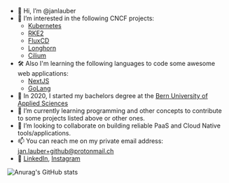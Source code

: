 - 👋 Hi, I’m @janlauber
- 👀 I’m interested in the following CNCF projects:
    - [Kubernetes](https://github.com/kubernetes/kubernetes)
    - [RKE2](https://github.com/rancher/rke2)
    - [FluxCD](https://github.com/fluxcd/flux)
    - [Longhorn](https://github.com/longhorn/longhorn)
    - [Cilium](https://github.com/cilium/cilium)
- 🛠️ Also I'm learning the following languages to code some awesome web applications:
    - [NextJS](https://nextjs.org)
    - [GoLang](https://go.dev)
- 📖 In 2020, I started my bachelors degree at the [Bern University of Applied Sciences](https://bfh.ch)
- 🌱 I’m currently learning programming and other concepts to contribute to some projects listed above or other ones.
- 💞️ I’m looking to collaborate on building reliable PaaS and Cloud Native tools/applications.
- 📫 You can reach me on my private email address: jan.lauber+github@protonmail.ch
- 📇 [LinkedIn](https://www.linkedin.com/in/jan-lauber/), [Instagram](https://www.instagram.com/jaenu.lauber/)

![Anurag's GitHub stats](https://github-readme-stats.vercel.app/api?username=janlauber&bg_color=30,e96443,904e95&title_color=fff&text_color=fff&count_private=true)
